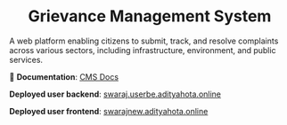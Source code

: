 <h1 align="center">Grievance Management System</h1>

<!-- <p align="center">
  Full-stack blogging platform with real-time features, cloud-native architecture, and rich content support.
</p> -->

<!-- <p align="center">
  <a href="https://inkwell.adityahota.online/">Website</a> |
  <a href="https://github.com/Bytewise-Consulting-Product/inkwell/issues">Issues</a> |
  <a href="https://inkwell-backend.adityahota.online/documentation/">API Docs</a> 
</p> -->


A web platform enabling citizens to submit, track, and resolve complaints across various sectors, including infrastructure, environment, and public services.

📘 **Documentation**: [CMS Docs](https://aditya-12.gitbook.io/cms-docs)

**Deployed user backend**: [swaraj.userbe.adityahota.online ](https://swaraj.userbe.adityahota.online)

**Deployed user frontend**: [swarajnew.adityahota.online](https://swarajnew.adityahota.online)
